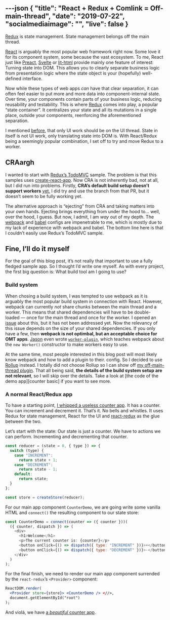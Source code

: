 ---json
{
  "title": "React + Redux + Comlink = Off-main-thread",
  "date": "2019-07-22",
  "socialmediaimage": "",
  "live": false
}
---

[Redux] is state management. State management belongs off the main thread. 

<!--more-->

[React] is arguably the most popular web framework right now. Some love it for its component system, some because the vast ecosystem. To me, React just like [Preact], [Svelte] or [lit-html] provide mainly one feature of interest: Turning state into DOM. This allows you to clearly separate business logic from presentation logic where the state object is your (hopefully) well-defined interface.

Now while these types of web apps _can_ have that clear separation, it can often feel easier to put more and more data into component-internal state. Over time, your components contain parts of your business logic, reducing reusability and testability. This is where [Redux] comes into play, a popular “state container”. It centralizes your state and all its mutations in a single place, outside your components, reenforcing the aforementioned separation.

I mentioned [before][when workers], that only UI work should be on the UI thread. State in itself is not UI work, only translating state into DOM is. With React/Redux being a seemingly popular combination, I set off to try and move Redux to a worker.

## CRAargh

I wanted to start with [Redux’s TodoMVC][Redux TodoMVC] sample. The problem is that this samples uses [create-react-app]. Now CRA is not inherently bad, not at all, but I did run into problems. Firstly, **CRA’s default build setup doesn’t support workers** [yet.][CRA worker PR] I did try and use the branch from that PR, but it doesn’t seem to be fully working yet.

The alternative approach is “ejecting” from CRA and taking matters into your own hands. Ejecting brings everything from under the hood to... well, over the hood, I guess. But now, I admit, I am _way_ out of my depth. The [webpack] and [babel] configs are impenetrable to me, which is mostly due to my lack of experience with webpack and babel. The bottom line here is that I couldn’t easily use Redux’s TodoMVC sample.

## Fine, I’ll do it myself

For the goal of this blog post, it’s not really that important to use a fully fledged sample app. So I thought I’d write one myself. As with every project, the first big question is: What build tool am I going to use?

### Build system

When chosing a build system, I was tempted to use webpack as it is arguably the most popular build system in connection with React. However, webpack can currently _not_ share chunks between the main thread and a worker. This means that shared dependencies will have to be double-loaded — once for the main thread and once for the worker. I opened an [issue][webpack worker issue] about this, but it has not been addressed yet. Now the relevancy of this issue depends on the size of your shared dependencies. If you only have a few, then **webpack is not optimbal, but an acceptable choice for OMT apps**. [Jason] even wrote [`worker-plugin`][worker-plugin], which teaches webpack about the `new Worker()` constructor to make workers easy to use.

At the same time, most people interested in this blog post will most likely know webpack and how to add a plugin to their. config. So I decided to use [Rollup] instead. I totally did not choose Rollup so I can show off [my off-main-thread plugin][rollup omt]. That all being said, **the details of the build system setup are not relevant**, so I will skip over the details. Take a look at [the code of the demo app][counter basic] if you want to see more.

### A normal React/Redux app

To have a starting point, [I whipped a useless counter app][counter code basic]. It has a counter. You can increment and decrement it. That’s it. No bells and whistles. It uses Redux for state management, React for the UI and [react-redux] as the glue between the two.

Let’s start with the state: Our state is just a counter. We have to actions we can perform. Incrementing and decrementing that counter. 

```js
const reducer = (state = 0, { type }) => {
  switch (type) {
    case "INCREMENT":
      return state + 1;
    case "DECREMENT":
      return state - 1;
    default:
      return state;
  }
};

const store = createStore(reducer);
```

For our main app component `CounterDemo`, we are going write some vanilla HTML and `connect()` the resulting component to our state store:

```js
const CounterDemo = connect(counter => ({ counter }))(
  ({ counter, dispatch }) => (
    <div>
      <h1>Welcome</h1>
      <p>The current counter is: {counter}</p>
      <button onClick={() => dispatch({ type: "INCREMENT" })}>+</button>
      <button onClick={() => dispatch({ type: "DECREMENT" })}>-</button>
    </div>
  )
);
```

For the final finish, we need to render our main app component surrended by the `react-redux`’s `<Provider>` component:

```jsx
ReactDOM.render(
  <Provider store={store}> <CounterDemo /> <//>,
  document.getElementById("root")
);
```

And violá, we have [a _beautiful_ counter app][counter live basic].


[React]: https://reactjs.org
[Preact]: https://preactjs.com
[Svelte]: https://svelte.dev
[lit-html]: https://lit-html.polymer-project.org
[Redux]: https://redux.js.org
[Redux TodoMVC]: https://github.com/reduxjs/redux/tree/master/examples/todomvc
[when workers]: /things/when-workers
[create-react-app]: https://facebook.github.io/create-react-app/
[CRA worker PR]: https://github.com/facebook/create-react-app/pull/5886
[webpack]: https://webpack.js.org
[babel]: https://babeljs.io
[webpack worker issue]: https://github.com/webpack/webpack/issues/6472
[worker-plugin]: https://github.com/GoogleChromeLabs/worker-plugin
[react-redux]: https://redux.js.org/basics/usage-with-react
[Rollup]: https://rollupjs.org
[rollup omt]: https://github.com/surma/rollup-plugin-off-main-thread
[counter code basic]: https://gist.github.com/surma/64d137ee5548b7d2f978cb59d20b604d/77196c570b6b61b256963043fe338429ce824187
[counter live basic]: step1/index.html
[Jason]: https://twitter.com/_developit